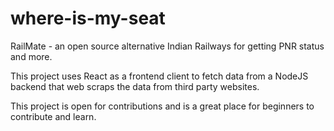 # where-is-my-seat
RailMate - an open source alternative Indian Railways for getting PNR status and more.

This project uses React as a frontend client to fetch data from a NodeJS backend that web scraps the data from third party websites.

This project is open for contributions and is a great place for beginners to contribute and learn.
